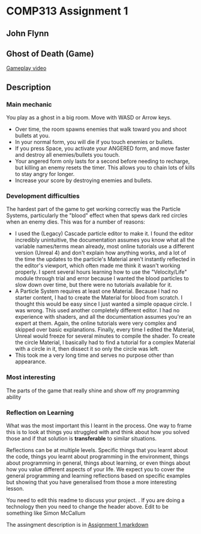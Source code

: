 # COMP313 Assignment 1 
## John Flynn

## Ghost of Death (Game)

[Gameplay video](https://www.youtube.com/watch?v=WB6w7ovocpk)

## Description

### Main mechanic
<!-- Stuff about the main action in the game -->
You play as a ghost in a big room. Move with WASD or Arrow keys.
- Over time, the room spawns enemies that walk toward you and shoot bullets at you.
- In your normal form, you will die if you touch enemies or bullets.
- If you press Space, you activate your ANGERED form, and move faster and destroy all enemies/bullets you touch.
- Your angered form only lasts for a second before needing to recharge, but killing an enemy resets the timer. This allows you to chain lots of kills to stay angry for longer.
- Increase your score by destroying enemies and bullets.

### Development difficulties
<!-- Getting the AI to want to take over the world was challenging as the return on investment is low. -->
The hardest part of the game to get working correctly was the Particle Systems, particularly the "blood" effect when that spews dark red circles when an enemy dies.
This was for a number of reasons:
- I used the (Legacy) Cascade particle editor to make it. I found the editor incredibly unintuitive, the documentation assumes you know what all the variable names/terms mean already, most online tutorials use a different version (Unreal 4) and don't explain how anything works, and a lot of the time the updates to the particle's Material aren't instantly reflected in the editor's viewport, which often made me think it wasn't working properly. I spent several hours learning how to use the "Velocity/Life" module through trial and error because I wanted the blood particles to slow down over time, but there were no tutorials available for it.
- A Particle System requires at least one Material. Because I had no starter content, I had to create the Material for blood from scratch. I thought this would be easy since I just wanted a simple opaque circle. I was wrong. This used another completely different editor. I had no experience with shaders, and all the documentation assumes you're an expert at them. Again, the online tutorials were very complex and skipped over basic explanations. Finally, every time I edited the Material, Unreal would freeze for several minutes to compile the shader. To create the circle Material, I basically had to find a tutorial for a complex Material with a circle in it, then dissect it so only the circle was left.
- This took me a very long time and serves no purpose other than appearance.

### Most interesting
The parts of the game that really shine and show off my programming ability

### Reflection on Learning
What was the most important this I learnt in the process.  One way to frame this is to look at things you struggled with and think about how you solved those and if that solution is **transferable** to similar situations.

Reflections can be at multiple levels.  Specific things that you learnt about the code, things you learnt about programming in the environment, things about programming in general, things about learning, or even things about how you value different aspects of your life. We expect you to cover the general programming and learning reflections based on specific examples but showing that you have generalised from those a more interesting lesson.

You need to edit this readme to discuss your project. .  If you are doing a technology then you need to change the header above.  Edit <your name> to be something like Simon McCallum

The assingment description is in [Assignment 1 markdown](assignment1.md) 
